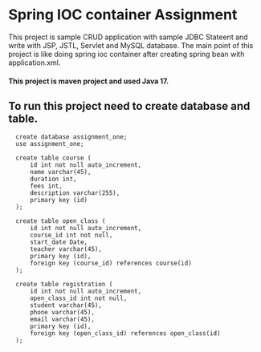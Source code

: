 # Spring IOC container Assignment

This project is sample CRUD application with sample JDBC Stateent and write with JSP, JSTL, Servlet and MySQL database.
The main point of this project is like doing spring ioc container after creating spring bean with application.xml.

#### This project is maven project and used Java 17.

## To run this project need to create database and table.

      create database assignment_one;
      use assignment_one;

      create table course (
	      id int not null auto_increment,
	      name varchar(45),
	      duration int,
	      fees int,
	      description varchar(255),
	      primary key (id)
      );

      create table open_class (
	      id int not null auto_increment,
	      course_id int not null,
	      start_date Date,
	      teacher varchar(45),
	      primary key (id),
	      foreign key (course_id) references course(id)
      );

      create table registration (
	      id int not null auto_increment,
	      open_class_id int not null,
	      student varchar(45),
	      phone varchar(45),
	      email varchar(45),
	      primary key (id),
	      foreign key (open_class_id) references open_class(id)
      );
